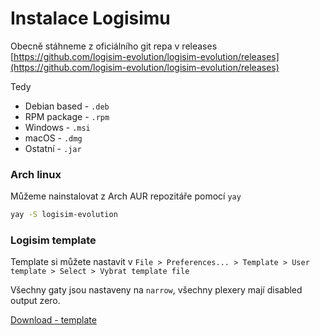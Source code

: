 # Instalace Logisimu

Obecně stáhneme z oficiálního git repa v releases [https://github.com/logisim-evolution/logisim-evolution/releases](https://github.com/logisim-evolution/logisim-evolution/releases)

Tedy

- Debian based - `.deb`
- RPM package - `.rpm`
- Windows - `.msi`
- macOS - `.dmg`
- Ostatní - `.jar`

### Arch linux

Můžeme nainstalovat z Arch AUR repozitáře pomocí `yay`
```bash
yay -S logisim-evolution
```

### Logisim template

Template si můžete nastavit v `File > Preferences... > Template > User template > Select > Vybrat template file`

Všechny gaty jsou nastaveny na `narrow`, všechny plexery mají disabled output zero.

[Download - template](https://raw.githubusercontent.com/jaywor1/aps/refs/heads/main/logisim/template.circ)
